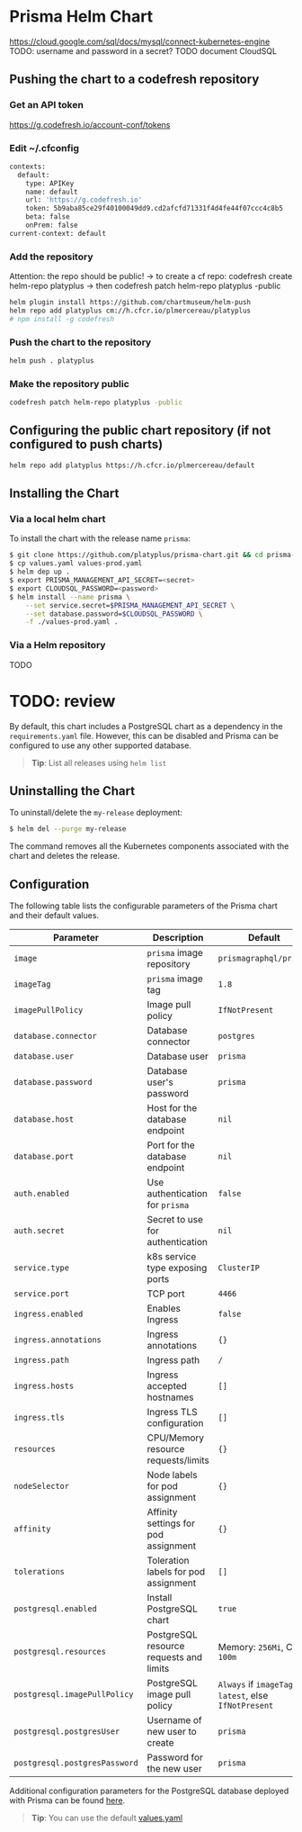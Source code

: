 # Prisma Helm Chart

https://cloud.google.com/sql/docs/mysql/connect-kubernetes-engine
TODO: username and password in a secret?
TODO document CloudSQL

## Pushing the chart to a codefresh repository
### Get an API token
https://g.codefresh.io/account-conf/tokens

### Edit ~/.cfconfig
```bash
contexts:
  default:
    type: APIKey
    name: default
    url: 'https://g.codefresh.io'
    token: 5b9aba85ce29f40100049dd9.cd2afcfd71331f4d4fe44f07ccc4c8b5
    beta: false
    onPrem: false
current-context: default
```

### Add the repository
Attention: the repo should be public!
-> to create a cf repo: codefresh create helm-repo platyplus
-> then codefresh patch helm-repo platyplus -public
```bash
helm plugin install https://github.com/chartmuseum/helm-push
helm repo add platyplus cm://h.cfcr.io/plmercereau/platyplus
# npm install -g codefresh
```
### Push the chart to the repository
```bash
helm push . platyplus
```

### Make the repository public
```bash
codefresh patch helm-repo platyplus -public 
```
## Configuring the public chart repository (if not configured to push charts)
```bash
helm repo add platyplus https://h.cfcr.io/plmercereau/default
```

## Installing the Chart
### Via a local helm chart
To install the chart with the release name `prisma`:

```bash
$ git clone https://github.com/platyplus/prisma-chart.git && cd prisma-chart
$ cp values.yaml values-prod.yaml
$ helm dep up .
$ export PRISMA_MANAGEMENT_API_SECRET=<secret>
$ export CLOUDSQL_PASSWORD=<password>
$ helm install --name prisma \
	--set service.secret=$PRISMA_MANAGEMENT_API_SECRET \
	--set database.password=$CLOUDSQL_PASSWORD \
	-f ./values-prod.yaml .
```
### Via a Helm repository
TODO


# TODO: review
By default, this chart includes a PostgreSQL chart as a dependency in the `requirements.yaml` file. However, this can be disabled and Prisma can be configured to use any other supported database.

> **Tip**: List all releases using `helm list`

## Uninstalling the Chart

To uninstall/delete the `my-release` deployment:

```bash
$ helm del --purge my-release 
```

The command removes all the Kubernetes components associated with the chart and deletes the release.

## Configuration

The following table lists the configurable parameters of the Prisma chart and their default values.

| Parameter                     | Description                                  | Default                                                              |
| ----------------------------- | -------------------------------------------- | -------------------------------------------------------------------- |
| `image`                       | `prisma` image repository                    | `prismagraphql/prisma`                                               |
| `imageTag`                    | `prisma` image tag                           | `1.8`                                                                |
| `imagePullPolicy`             | Image pull policy                            | `IfNotPresent`                                                       |
| `database.connector`          | Database connector                           | `postgres`                                                           |
| `database.user`               | Database user                                | `prisma`                                                             |
| `database.password`           | Database user's password                     | `prisma`                                                             |
| `database.host`               | Host for the database endpoint               | `nil`                                                                |
| `database.port`               | Port for the database endpoint               | `nil`                                                                |
| `auth.enabled`                | Use authentication for `prisma`              | `false`                                                              |
| `auth.secret`                 | Secret to use for authentication             | `nil`                                                                |
| `service.type`                | k8s service type exposing ports              | `ClusterIP`                                                          |
| `service.port`                | TCP port                                     | `4466`                                                               |
| `ingress.enabled`             | Enables Ingress                              | `false`                                                              |
| `ingress.annotations`         | Ingress annotations                          | `{}`                                                                 |
| `ingress.path`                | Ingress path                                 | `/`                                                                  |
| `ingress.hosts`               | Ingress accepted hostnames                   | `[]`                                                                 |
| `ingress.tls`                 | Ingress TLS configuration                    | `[]`                                                                 |
| `resources`                   | CPU/Memory resource requests/limits          | `{}`                                                                 |
| `nodeSelector`                | Node labels for pod assignment               | `{}`                                                                 |
| `affinity`                    | Affinity settings for pod assignment         | `{}`                                                                 |
| `tolerations`                 | Toleration labels for pod assignment         | `[]`                                                                 |
| `postgresql.enabled`          | Install PostgreSQL chart                     | `true`                                                               |
| `postgresql.resources`        | PostgreSQL resource requests and limits      | Memory: `256Mi`, CPU: `100m`                                         |
| `postgresql.imagePullPolicy`  | PostgreSQL image pull policy                 | `Always` if `imageTag` is `latest`, else `IfNotPresent`              |
| `postgresql.postgresUser`     | Username of new user to create               | `prisma`                                                             |
| `postgresql.postgresPassword` | Password for the new user                    | `prisma`                                                             |

Additional configuration parameters for the PostgreSQL database deployed with Prisma can be found [here](https://github.com/kubernetes/charts/tree/master/stable/postgresql).

> **Tip**: You can use the default [values.yaml](values.yaml)
